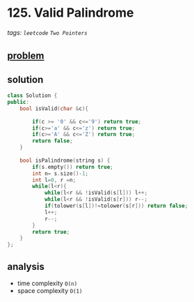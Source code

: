 # 125. Valid Palindrome



###### tags: `leetcode` `Two Pointers`

## [problem](https://leetcode.com/problems/valid-palindrome/)


## solution 

```c++
class Solution {
public:
    bool isValid(char &c){
        
        if(c >= '0' && c<='9') return true;
        if(c>='a' && c<='z') return true;
        if(c>='A' && c<='Z') return true;
        return false;
    }
    
    bool isPalindrome(string s) {
        if(s.empty()) return true;
        int n= s.size()-1;
        int l=0, r =n;
        while(l<r){
            while(l<r && !isValid(s[l])) l++;
            while(l<r && !isValid(s[r])) r--;
            if(tolower(s[l])!=tolower(s[r])) return false;
            l++;
            r--;
        }
        return true;
    }
};
```
## analysis
- time complexity `O(n)`
- space complexity `O(1)`